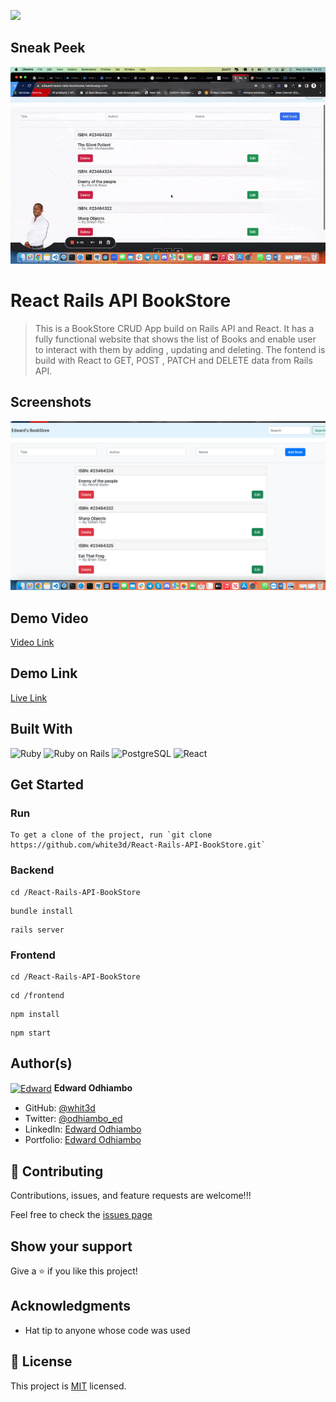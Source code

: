 ![](https://img.shields.io/badge/Microverse-blueviolet)

## Sneak Peek

![Chat](/book.gif)

# React Rails API BookStore

>This is a BookStore CRUD App build on Rails API and React. It has a fully functional website that shows the list of Books and enable user to interact with them by adding , updating and deleting. The fontend is build with React to GET, POST , PATCH and DELETE data from Rails API.

## Screenshots

![Chat](/book.png)

## Demo Video

[Video Link](https://www.loom.com/share/67463302217c48f48cb7ab2ed2fb8cdf)

## Demo Link

[Live Link](https://edward-react-rails-bookstore.herokuapp.com/)


## Built With


![Ruby](https://icongr.am/devicon/ruby-original.svg?size=100&color=currentColor)
![Ruby on Rails](https://icongr.am/devicon/rails-original-wordmark.svg?size=100&color=currentColor)
![PostgreSQL](https://icongr.am/devicon/postgresql-original.svg?size=100&color=currentColor)
![React](https://icongr.am/devicon/react-original.svg?size=80&color=currentColor)

## Get Started

### Run

```
To get a clone of the project, run `git clone https://github.com/white3d/React-Rails-API-BookStore.git`
```

### Backend


```
cd /React-Rails-API-BookStore
```

```
bundle install
```

```
rails server
```

### Frontend


```
cd /React-Rails-API-BookStore
```

```
cd /frontend
```

```
npm install
```

```
npm start
```


## Author(s)

  <a href="https://github.com/white3d" target="blank"><img align="center"
        src="https://github.com/white3d/GitHub-User-Content/blob/main/Passport_Ed-M.png"
        alt="Edward" height="80" width="80"/></a>   **Edward Odhiambo**

- GitHub: [@whit3d](https://github.com/white3d)
- Twitter: [@odhiambo_ed](https://twitter.com/odhiambo_ed)
- LinkedIn: [Edward Odhiambo](https://www.linkedin.com/in/edward-odhiambo-6a462a21b/)
- Portfolio: [Edward Odhiambo](https://edwardodhiambo.com/)

## 🤝 Contributing

Contributions, issues, and feature requests are welcome!!!

Feel free to check the [issues page](https://github.com/white3d/React-Rails-API-BookStore/issues)

## Show your support

Give a ⭐️ if you like this project!

## Acknowledgments

- Hat tip to anyone whose code was used

## 📝 License

This project is [MIT](https://github.com/white3d/GitHub-User-Content/blob/main/LICENSE) licensed.
